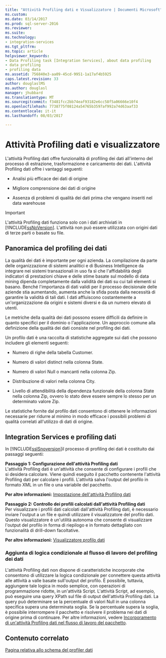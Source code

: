 ```yaml
---
title: "Attività Profiling dati e Visualizzatore | Documenti Microsoft"
ms.custom: 
ms.date: 03/14/2017
ms.prod: sql-server-2016
ms.reviewer: 
ms.suite: 
ms.technology:
- integration-services
ms.tgt_pltfrm: 
ms.topic: article
helpviewer_keywords:
- Data Profiling task [Integration Services], about data profiling
- data profiling
- profiling data
ms.assetid: 756840e3-aa09-45cd-9951-1a17af4b5925
caps.latest.revision: 33
author: douglaslMS
ms.author: douglasl
manager: jhubbard
ms.translationtype: MT
ms.sourcegitcommit: f3481fcc2bb74eaf93182e6cc58f5a06666e10f4
ms.openlocfilehash: 7738775f08124a54765b3597af992a74d63aaf33
ms.contentlocale: it-it
ms.lasthandoff: 08/03/2017

---
```

# <a name="data-profiling-task-and-viewer"></a>Attività Profiling dati e visualizzatore
  L'attività Profiling dati offre funzionalità di profiling dei dati all'interno del processo di estrazione, trasformazione e caricamento dei dati. L'attività Profiling dati offre i vantaggi seguenti:  
  
-   Analisi più efficace dei dati di origine  
  
-   Migliore comprensione dei dati di origine  
  
-   Assenza di problemi di qualità dei dati prima che vengano inseriti nel data warehouse  
  
> [!IMPORTANT]  
>  L'attività Profiling dati funziona solo con i dati archiviati in [!INCLUDE[ssNoVersion](../../includes/ssnoversion-md.md)]. L'attività non può essere utilizzata con origini dati di terze parti o basate su file.  
  
## <a name="data-profiling-overview"></a>Panoramica del profiling dei dati  
 La qualità dei dati è importante per ogni azienda. La compilazione da parte delle organizzazione di sistemi analitici e di Business Intelligence da integrare nei sistemi transazionali in uso fa sì che l'affidabilità degli indicatori di prestazioni chiave e delle stime basate sul modello di data mining dipenda completamente dalla validità dei dati su cui tali elementi si basano. Benché l'importanza di dati validi per il processo decisionale delle aziende stia aumentando, aumenta anche la sfida posta dalla necessità di garantire la validità di tali dati. I dati affluiscono costantemente a un'organizzazione da origini e sistemi diversi e da un numero elevato di utenti.  
  
 Le metriche della qualità dei dati possono essere difficili da definire in quanto specifici per il dominio o l'applicazione. Un approccio comune alla definizione della qualità dei dati consiste nel profiling dei dati.  
  
 Un profilo dati è una raccolta di statistiche aggregate sui dati che possono includere gli elementi seguenti:  
  
-   Numero di righe della tabella Customer.  
  
-   Numero di valori distinct nella colonna State.  
  
-   Numero di valori Null o mancanti nella colonna Zip.  
  
-   Distribuzione di valori nella colonna City.  
  
-   Livello di attendibilità della dipendenza funzionale della colonna State nella colonna Zip, ovvero lo stato deve essere sempre lo stesso per un determinato valore Zip.  
  
 Le statistiche fornite dal profilo dati consentono di ottenere le informazioni necessarie per ridurre al minimo in modo efficace i possibili problemi di qualità correlati all'utilizzo di dati di origine.  
  
## <a name="integration-services-and-data-profiling"></a>Integration Services e profiling dati  
 In [!INCLUDE[ssISnoversion](../../includes/ssisnoversion-md.md)]il processo di profiling dei dati è costituito dai passaggi seguenti:  
  
 **Passaggio 1: Configurazione dell'attività Profiling dati**  
 L'attività Profiling dati è un'attività che consente di configurare i profili che si desidera calcolare. Viene quindi eseguito il pacchetto contenente l'attività Profiling dati per calcolare i profili. L'attività salva l'output del profilo in formato XML in un file o una variabile del pacchetto.  
  
 **Per altre informazioni:** [Impostazione dell'attività Profiling dati](../../integration-services/control-flow/setup-of-the-data-profiling-task.md)  
  
 **Passaggio 2: Controllo dei profili calcolati dall'attività Profiling dati**  
 Per visualizzare i profili dati calcolati dall'attività Profiling dati, è necessario inviare l'output a un file e quindi utilizzare il visualizzatore del profilo dati. Questo visualizzatore è un'utilità autonoma che consente di visualizzare l'output del profilo in forma di riepilogo e in formato dettagliato con funzionalità di drill-down facoltative.  
  
 **Per altre informazioni:** [Visualizzatore profilo dati](../../integration-services/control-flow/data-profile-viewer.md)  
  
### <a name="addition-of-conditional-logic-to-the-data-profiling-workflow"></a>Aggiunta di logica condizionale al flusso di lavoro del profiling dei dati  
 L'attività Profiling dati non dispone di caratteristiche incorporate che consentono di utilizzare la logica condizionale per connettere questa attività alle attività a valle basate sull'output del profilo. È possibile, tuttavia, aggiungere tale logica in modo semplice, con operazioni di programmazione ridotte, in un'attività Script. L'attività Script, ad esempio, può eseguire una query XPath sul file di output dell'attività Profiling dati. La query può determinare se la percentuale di valori Null in una colonna specifica supera una determinata soglia. Se la percentuale supera la soglia, è possibile interrompere il pacchetto e risolvere il problema nei dati di origine prima di continuare. Per altre informazioni, vedere [Incorporamento di un'attività Profiling dati nel flusso di lavoro del pacchetto](../../integration-services/control-flow/incorporate-a-data-profiling-task-in-package-workflow.md).  
  
## <a name="related-content"></a>Contenuto correlato  
 [Pagina relativa allo schema del profiler dati](http://go.microsoft.com/fwlink/?LinkId=251524)  
  
  
